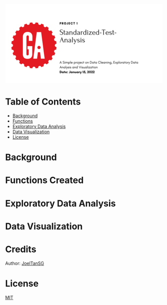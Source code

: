 ![](Readme_banner.png)

# Table of Contents
* [Background](#Background)
* [Functions](#functions-created)
* [Exploratory Data Analysis](#exploratory-data-analysis)
* [Data Visualization](#Data-Visualization)
* [License](#License)

# Background

# Functions Created

# Exploratory Data Analysis

# Data Visualization

# Credits

Author: [JoelTanSG](https://github.com/JoelTanSG)

# License

[MIT](https://github.com/JoelTanSG/GA-Project-1-Standardized-Test-Analysis/blob/main/LICENSE)
